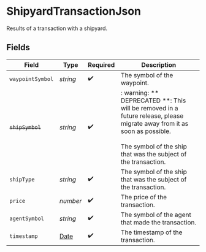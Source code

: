 # ShipyardTransactionJson

Results of a transaction with a shipyard.


## Fields

| Field                                                                                                                                                                                    | Type                                                                                                                                                                                     | Required                                                                                                                                                                                 | Description                                                                                                                                                                              |
| ---------------------------------------------------------------------------------------------------------------------------------------------------------------------------------------- | ---------------------------------------------------------------------------------------------------------------------------------------------------------------------------------------- | ---------------------------------------------------------------------------------------------------------------------------------------------------------------------------------------- | ---------------------------------------------------------------------------------------------------------------------------------------------------------------------------------------- |
| `waypointSymbol`                                                                                                                                                                         | *string*                                                                                                                                                                                 | :heavy_check_mark:                                                                                                                                                                       | The symbol of the waypoint.                                                                                                                                                              |
| ~~`shipSymbol`~~                                                                                                                                                                         | *string*                                                                                                                                                                                 | :heavy_check_mark:                                                                                                                                                                       | : warning: ** DEPRECATED **: This will be removed in a future release, please migrate away from it as soon as possible.<br/><br/>The symbol of the ship that was the subject of the transaction. |
| `shipType`                                                                                                                                                                               | *string*                                                                                                                                                                                 | :heavy_check_mark:                                                                                                                                                                       | The symbol of the ship that was the subject of the transaction.                                                                                                                          |
| `price`                                                                                                                                                                                  | *number*                                                                                                                                                                                 | :heavy_check_mark:                                                                                                                                                                       | The price of the transaction.                                                                                                                                                            |
| `agentSymbol`                                                                                                                                                                            | *string*                                                                                                                                                                                 | :heavy_check_mark:                                                                                                                                                                       | The symbol of the agent that made the transaction.                                                                                                                                       |
| `timestamp`                                                                                                                                                                              | [Date](https://developer.mozilla.org/en-US/docs/Web/JavaScript/Reference/Global_Objects/Date)                                                                                            | :heavy_check_mark:                                                                                                                                                                       | The timestamp of the transaction.                                                                                                                                                        |